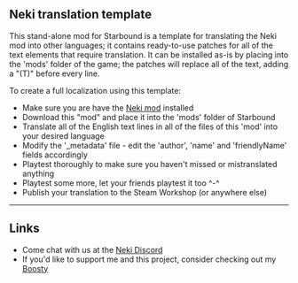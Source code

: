 ## Neki translation template

This stand-alone mod for Starbound is a template for translating the Neki mod into other languages; it contains ready-to-use patches for all of the text elements that require translation.
It can be installed as-is by placing into the 'mods' folder of the game; the patches will replace all of the text, adding a "(T)" before every line.

To create a full localization using this template:
- Make sure you are have the [Neki mod](https://github.com/hyperjuni/Neki) installed
- Download this "mod" and place it into the 'mods' folder of Starbound
- Translate all of the English text lines in all of the files of this 'mod' into your desired language
- Modify the '_metadata' file - edit the 'author', 'name' and 'friendlyName' fields accordingly
- Playtest thoroughly to make sure you haven't missed or mistranslated anything
- Playtest some more, let your friends playtest it too ^-^
- Publish your translation to the Steam Workshop (or anywhere else)

---
## Links

* Come chat with us at the [Neki Discord](https://discord.gg/R6tfkazYgb)
* If you'd like to support me and this project, consider checking out my [Boosty](https://boosty.to/hyperjuni/donate)
  
